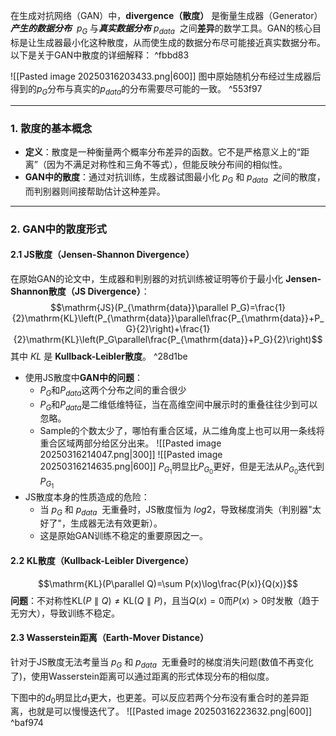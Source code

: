 在生成对抗网络（GAN）中，**divergence（散度）** 是衡量生成器（Generator）***产生的数据分布***  $p_{G}$​ 与***真实数据分布*** $p_{data}$​ ​ 之间**差异**的数学工具。GAN的核心目标是让生成器最小化这种散度，从而使生成的数据分布尽可能接近真实数据分布。以下是关于GAN中散度的详细解释： ^fbbd83

![[Pasted image 20250316203433.png|600]]
图中原始随机分布经过生成器后得到的$p_{G}$分布与真实的$p_{data}$的分布需要尽可能的一致。 ^553f97

---
### **1. 散度的基本概念**
- **定义**：散度是一种衡量两个概率分布差异的函数。它不是严格意义上的“距离”（因为不满足对称性和三角不等式），但能反映分布间的相似性。
- **GAN中的散度**：通过对抗训练，生成器试图最小化 $p_{G}$​ 和 $p_{data}$​  之间的散度，而判别器则间接帮助估计这种差异。

---
### **2. GAN中的散度形式**
#### 2.1 **JS散度**（Jensen-Shannon Divergence）
在原始GAN的论文中，生成器和判别器的对抗训练被证明等价于最小化 **Jensen-Shannon散度（JS Divergence）**：$$\mathrm{JS}(P_{\mathrm{data}}\parallel P_G)=\frac{1}{2}\mathrm{KL}\left(P_{\mathrm{data}}\parallel\frac{P_{\mathrm{data}}+P_G}{2}\right)+\frac{1}{2}\mathrm{KL}\left(P_G\parallel\frac{P_{\mathrm{data}}+P_G}{2}\right)$$其中 $KL$ 是 **Kullback-Leibler散度**。 ^28d1be
- 使用JS散度中**GAN中的问题**：
    - $P_{G}$和$P_{data}$这两个分布之间的重合很少
    - $P_{G}$和$P_{data}$是二维低维特征，当在高维空间中展示时的重叠往往少到可以忽略。
    - Sample的个数太少了，哪怕有重合区域，从二维角度上也可以用一条线将重合区域两部分给区分出来。
    ![[Pasted image 20250316214047.png|300]]
    ![[Pasted image 20250316214635.png|600]]
    $P_{G_{1}}$明显比$P_{G_{0}}$更好，但是无法从$P_{G_{0}}$迭代到$P_{G_{1}}$
- JS散度本身的性质造成的危险：
    - 当 $p_{G}$​ 和 $p_{data}$​  无重叠时，JS散度恒为 $log⁡2$，导致梯度消失（判别器"太好了"，生成器无法有效更新）。
    - 这是原始GAN训练不稳定的重要原因之一。

#### 2.2 **KL散度**（Kullback-Leibler Divergence）
$$\mathrm{KL}(P\parallel Q)=\sum P(x)\log\frac{P(x)}{Q(x)}$$
**问题**：不对称性$\mathrm{KL}(P\parallel Q)\neq\mathrm{KL}(Q\parallel P)$，且当$Q(x)=0$而$P(x)>0$时发散（趋于无穷大），导致训练不稳定。

#### 2.3 **Wasserstein距离**（Earth-Mover Distance）
针对于JS散度无法考量当 $p_{G}$​ 和 $p_{data}$​  无重叠时的梯度消失问题(数值不再变化了)，使用Wasserstein距离可以通过距离的形式体现分布的相似度。

下图中的$d_0$明显比$d_1$更大，也更差。可以反应若两个分布没有重合时的差异距离，也就是可以慢慢迭代了。
![[Pasted image 20250316223632.png|600]] ^baf974